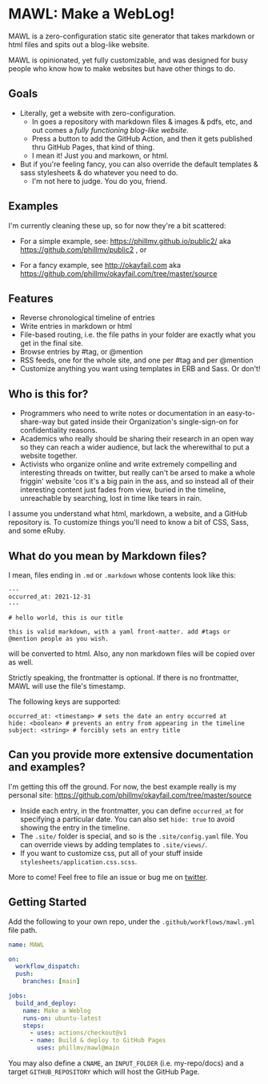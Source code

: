 # MAWL: Make a WebLog!

MAWL is a zero-configuration static site generator that takes markdown or html files and spits out a blog-like website.

MAWL is opinionated, yet fully customizable, and was designed for busy people who know how to make websites but have other things to do.

## Goals

- Literally, get a website with zero-configuration.
  - In goes a repository with markdown files & images & pdfs, etc, and out comes a _fully functioning blog-like website_.
  - Press a button to add the GitHub Action, and then it gets published thru GitHub Pages, that kind of thing.
  - I mean it! Just you and markown, or html.
- But if you're feeling fancy, you can also override the default templates & sass stylesheets & do whatever you need to do.
  - I'm not here to judge. You do you, friend.

## Examples

I'm currently cleaning these up, so for now they're a bit scattered:

- For a simple example, see: https://phillmv.github.io/public2/ aka https://github.com/phillmv/public2 , or

- For a fancy example, see http://okayfail.com aka https://github.com/phillmv/okayfail.com/tree/master/source

## Features

- Reverse chronological timeline of entries
- Write entries in markdown or html
- File-based routing, i.e. the file paths in your folder are exactly what you get in the final site.
- Browse entries by #tag, or @mention
- RSS feeds, one for the whole site, and one per #tag and per @mention
- Customize anything you want using templates in ERB and Sass. Or don't!

## Who is this for?

- Programmers who need to write notes or documentation in an easy-to-share-way but gated inside their Organization's single-sign-on for confidentiality reasons.
- Academics who really should be sharing their research in an open way so they can reach a wider audience, but lack the wherewithal to put a website together.
- Activists who organize online and write extremely compelling and interesting threads on twitter, but really can't be arsed to make a whole friggin' website 'cos it's a big pain in the ass, and so instead all of their interesting content just fades from view, buried in the timeline, unreachable by searching, lost in time like tears in rain.

I assume you understand what html, markdown, a website, and a GitHub repository is. To customize things you'll need to know a bit of CSS, Sass, and some eRuby.

## What do you mean by Markdown files?

I mean, files ending in `.md` or `.markdown` whose contents look like this:

```
---
occurred_at: 2021-12-31
---

# hello world, this is our title

this is valid markdown, with a yaml front-matter. add #tags or @mention people as you wish.
```

will be converted to html. Also, any non markdown files will be copied over as well.

Strictly speaking, the frontmatter is optional. If there is no frontmatter, MAWL will use the file's timestamp.

The following keys are supported:

```
occurred_at: <timestamp> # sets the date an entry occurred at
hide: <boolean> # prevents an entry from appearing in the timeline
subject: <string> # forcibly sets an entry title
```

## Can you provide more extensive documentation and examples?

I'm getting this off the ground. For now, the best example really is my personal site: https://github.com/phillmv/okayfail.com/tree/master/source

- Inside each entry, in the frontmatter, you can define `occurred_at` for specifying a particular date. You can also set `hide: true` to avoid showing the entry in the timeline.
- The `.site/` folder is special, and so is the `.site/config.yaml` file. You can override views by adding templates to `.site/views/`.
- If you want to customize css, put all of your stuff inside `stylesheets/application.css.scss`.

More to come! Feel free to file an issue or bug me on [twitter](https://twitter.com/phillmv).

## Getting Started

Add the following to your own repo, under the `.github/workflows/mawl.yml` file path.

```yaml
name: MAWL

on:
  workflow_dispatch:
  push:
    branches: [main]

jobs:
  build_and_deploy:
    name: Make a Weblog
    runs-on: ubuntu-latest
    steps:
      - uses: actions/checkout@v1
      - name: Build & deploy to GitHub Pages
        uses: phillmv/mawl@main
```

You may also define a `CNAME`, an `INPUT_FOLDER` (i.e. my-repo/docs) and a target `GITHUB_REPOSITORY` which will host the GitHub Page.
